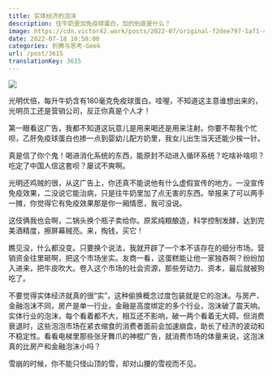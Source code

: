 ```yaml
---
title: 实体经济的泡沫
description: 往牛奶里加免疫球蛋白，加的到底是什么？
image: https://cdn.victor42.work/posts/2022-07/original-f2dee797-1af1-481e-9b4a-9f15a6bfa09b.jpeg
date: 2022-07-18 10:58:00
categories: 折腾与思考-Geek
url: /post/3615
translationKey: 3615
---
```


![](https://cdn.victor42.work/posts/2022-07/original-f2dee797-1af1-481e-9b4a-9f15a6bfa09b.jpeg)

光明优倍，每升牛奶含有180毫克免疫球蛋白。哇喔，不知道这主意谁想出来的，光明员工还是营销公司，反正你真是个人才！

第一眼看这广告，我都不知道这玩意儿是用来喝还是用来注射。你要不帮我个忙呗，乙肝免疫球蛋白也掺一点到婴幼儿配方奶里，我女儿出生当天还能少挨一针。

真是信了你个鬼！喝进消化系统的东西，能原封不动进入循环系统？吃啥补啥呗？吃定了中国人信这套呗？屡试不爽啊。

光明还鸡贼的很，从这广告上，你还真不能说他有什么虚假宣传的地方。一没宣传免疫效果，二没说它能治病，只是往牛奶里加了点无害的东西。举报来了可以两手一摊，你觉得它有免疫效果那是你一厢情愿，我可没说。

这伎俩我也会啊，二锅头换个瓶子卖给你。原浆纯粮酿造，科学控制发酵，达到完美酒精度，擦屏幕贼亮。来，掏钱，买它！

瞧见没，什么都没变。只要换个说法，我就开辟了一个本不该存在的细分市场。营销资金往里砸啊，把这个市场坐实。友商一看，这蛋糕能让他一家独吞啊？纷纷加入进来，把牛皮吹大。卷入这个市场的社会资源，那些劳动力、资本，最后就被狗吃了。

不要觉得实体经济就真的很“实”，这种偷换概念过度包装就是它的泡沫。与房产、金融泡沫不同，房产是单一行业，金融是高度绑定的多个行业，泡沫破了震天响。实体行业的泡沫，每个看着都不大，相互还不影响，破一两个看着无大碍。但消费衰退时，这些泡泡市场在紧衣缩食的消费者面前会加速崩盘，助长了经济的波动和不稳定性。看看电梯里那些张牙舞爪的神棍广告，就消费市场的体量来说，这泡沫真的比房产和金融泡沫小吗？

雪崩的时候，你不能只怪山顶的雪，却对山腰的雪视而不见。
